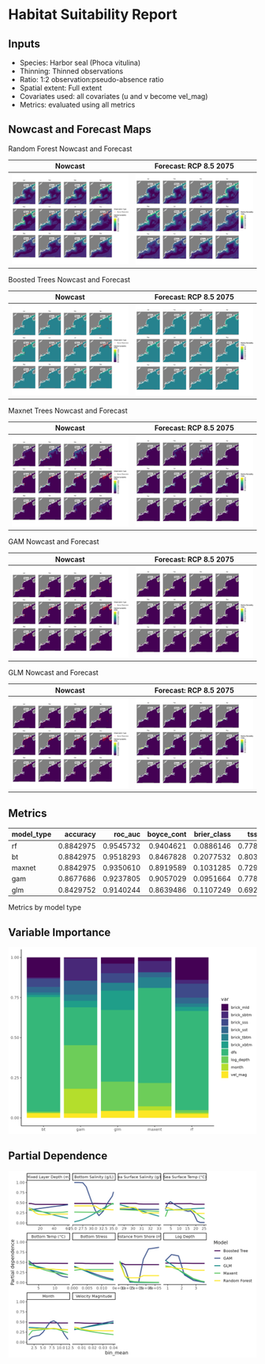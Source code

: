Habitat Suitability Report
================

## Inputs

- Species: Harbor seal (Phoca vitulina)
- Thinning: Thinned observations
- Ratio: 1:2 observation:pseudo-absence ratio
- Spatial extent: Full extent
- Covariates used: all covariates (u and v become vel_mag)
- Metrics: evaluated using all metrics

## Nowcast and Forecast Maps

Random Forest Nowcast and Forecast

| Nowcast | Forecast: RCP 8.5 2075 |
|:--:|:--:|
| ![](../../../../tidy_reports/versions/c23/000300/c23.000300.01_12_rf_compiled_casts.png) | ![](../../../../tidy_reports/versions/c23/000304/c23.000304.01_12_rf_compiled_casts.png) |

Boosted Trees Nowcast and Forecast

| Nowcast | Forecast: RCP 8.5 2075 |
|:--:|:--:|
| ![](../../../../tidy_reports/versions/c23/000300/c23.000300.01_12_bt_compiled_casts.png) | ![](../../../../tidy_reports/versions/c23/000304/c23.000304.01_12_bt_compiled_casts.png) |

Maxnet Trees Nowcast and Forecast

| Nowcast | Forecast: RCP 8.5 2075 |
|:--:|:--:|
| ![](../../../../tidy_reports/versions/c23/000300/c23.000300.01_12_maxent_compiled_casts.png) | ![](../../../../tidy_reports/versions/c23/000304/c23.000304.01_12_maxent_compiled_casts.png) |

GAM Nowcast and Forecast

| Nowcast | Forecast: RCP 8.5 2075 |
|:--:|:--:|
| ![](../../../../tidy_reports/versions/c23/000300/c23.000300.01_12_gam_compiled_casts.png) | ![](../../../../tidy_reports/versions/c23/000304/c23.000304.01_12_gam_compiled_casts.png) |

GLM Nowcast and Forecast

| Nowcast | Forecast: RCP 8.5 2075 |
|:--:|:--:|
| ![](../../../../tidy_reports/versions/c23/000300/c23.000300.01_12_glm_compiled_casts.png) | ![](../../../../tidy_reports/versions/c23/000304/c23.000304.01_12_glm_compiled_casts.png) |

## Metrics

| model_type |  accuracy |   roc_auc | boyce_cont | brier_class |   tss_max |
|:-----------|----------:|----------:|-----------:|------------:|----------:|
| rf         | 0.8842975 | 0.9545732 |  0.9404621 |   0.0886146 | 0.7780488 |
| bt         | 0.8842975 | 0.9518293 |  0.8467828 |   0.2077532 | 0.8030488 |
| maxnet     | 0.8842975 | 0.9350610 |  0.8919589 |   0.1031285 | 0.7292683 |
| gam        | 0.8677686 | 0.9237805 |  0.9057029 |   0.0951664 | 0.7786585 |
| glm        | 0.8429752 | 0.9140244 |  0.8639486 |   0.1107249 | 0.6923780 |

Metrics by model type

## Variable Importance

![](m23.00030_tidy_compiled_files/figure-gfm/variable_importance-1.png)

## Partial Dependence

![](m23.00030_tidy_compiled_files/figure-gfm/partial_dependence-1.png)
